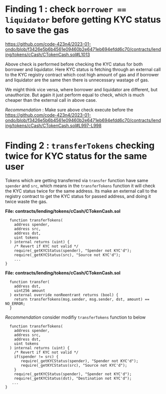 # Finding 1 :  check `borrower == liquidator` before getting KYC status to save the gas

https://github.com/code-423n4/2023-01-ondo/blob/f3426e5b6b4561e09460b2e6471eb694efdd6c70/contracts/lending/tokens/cCash/CTokenCash.sol#L1013

Above check is performed before checking the KYC status for both borrower and liquidator. Here KYC status is fetching through an external call to the KYC registry contract which cost high amount of gas and if borrower and liquidator are the same then there is unnecessary wastage of gas. 

We might think vice versa, where borrower and liquidator are different, but unauthorize. But again it just perform equal to check, which is much cheaper than the external call in above case. 

*Recommendation* : Make sure above check execute before the 
https://github.com/code-423n4/2023-01-ondo/blob/f3426e5b6b4561e09460b2e6471eb694efdd6c70/contracts/lending/tokens/cCash/CTokenCash.sol#L997-L998

# Finding 2 : `transferTokens` checking twice for KYC status for the same user

Tokens which are getting transferred via `transfer` function have same `spender` and `src`, which means in the `transferTokens` function it will check the KYC status twice for the same address. Its make an external call to the registry contract to get the KYC status for passed address, and doing it twice waste the gas.

**File: contracts/lending/tokens/cCash/CTokenCash.sol**

```
  function transferTokens(
    address spender,
    address src,
    address dst,
    uint tokens
  ) internal returns (uint) {
    /* Revert if KYC not valid */
    require(_getKYCStatus(spender), "Spender not KYC'd");
    require(_getKYCStatus(src), "Source not KYC'd");
    ...
}
```
**File: contracts/lending/tokens/cCash/CTokenCash.sol**
```
  function transfer(
    address dst,
    uint256 amount
  ) external override nonReentrant returns (bool) {
    return transferTokens(msg.sender, msg.sender, dst, amount) == NO_ERROR;
  }
```

*Recommendation*
consider modifiy `transferTokens` function to below

```
  function transferTokens(
    address spender,
    address src,
    address dst,
    uint tokens
  ) internal returns (uint) {
    /* Revert if KYC not valid */
    if(spender != src) {
       require(_getKYCStatus(spender), "Spender not KYC'd");
       require(_getKYCStatus(src), "Source not KYC'd");
    } 
    require(_getKYCStatus(spender), "Spender not KYC'd");
    require(_getKYCStatus(dst), "Destination not KYC'd");
   ...
}
```



